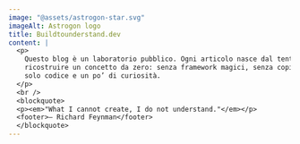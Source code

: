 ```yaml
---
image: "@assets/astrogon-star.svg"
imageAlt: Astrogon logo
title: Buildtounderstand.dev
content: |
  <p>
    Questo blog è un laboratorio pubblico. Ogni articolo nasce dal tentativo di 
    ricostruire un concetto da zero: senza framework magici, senza copia-incolla, 
    solo codice e un po’ di curiosità.
  </p>
  <br />
  <blockquote>
  <p><em>"What I cannot create, I do not understand."</em></p>
  <footer>— Richard Feynman</footer>
  </blockquote>
---
```


